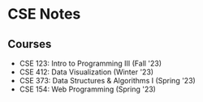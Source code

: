 # CSE Notes

## Courses

- CSE 123: Intro to Programming III (Fall '23)
- CSE 412: Data Visualization (Winter '23)
- CSE 373: Data Structures & Algorithms I (Spring '23)
- CSE 154: Web Programming (Spring '23)
